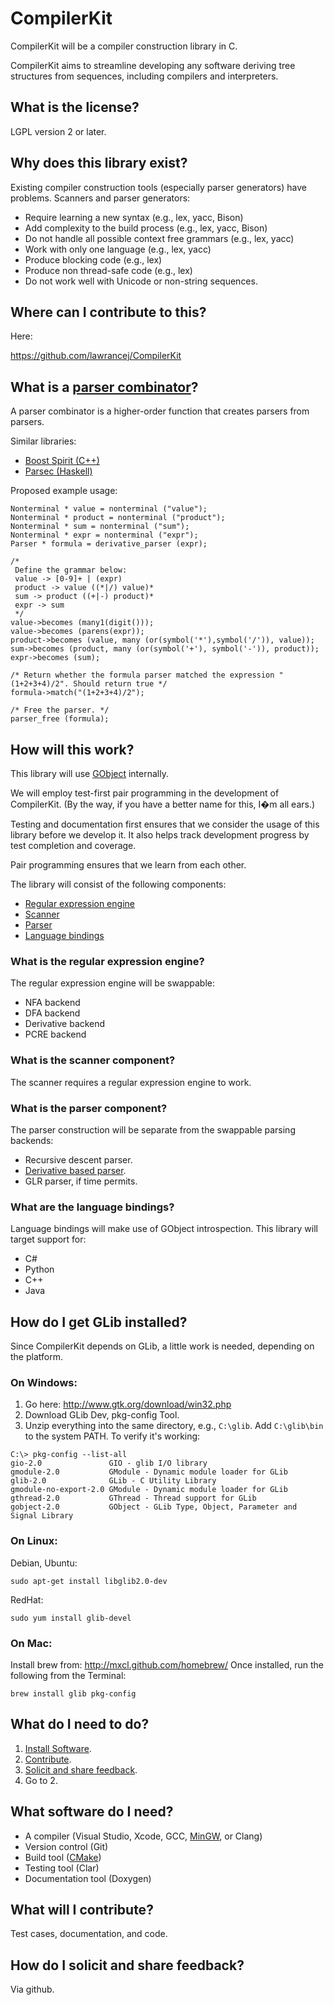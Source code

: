 CompilerKit
===========
CompilerKit will be a compiler construction library in C.

CompilerKit aims to streamline developing any software deriving tree structures from sequences, including compilers and interpreters.

## What is the license?
LGPL version 2 or later.

## Why does this library exist?
Existing compiler construction tools (especially parser generators) have problems.
Scanners and parser generators:

- Require learning a new syntax (e.g., lex, yacc, Bison)
- Add complexity to the build process (e.g., lex, yacc, Bison)
- Do not handle all possible context free grammars (e.g., lex, yacc)
- Work with only one language (e.g., lex, yacc)
- Produce blocking code (e.g., lex)
- Produce non thread-safe code (e.g., lex)
- Do not work well with Unicode or non-string sequences.

## Where can I contribute to this?
Here:

<https://github.com/lawrancej/CompilerKit>

## What is a [parser combinator](http://en.wikipedia.org/wiki/Parser_combinator)?
A parser combinator is a higher-order function that creates parsers from parsers.

Similar libraries:

- [Boost Spirit (C++)](http://boost-spirit.com/home/)
- [Parsec (Haskell)](http://www.haskell.org/haskellwiki/Parsec)

Proposed example usage:

    Nonterminal * value = nonterminal ("value");
    Nonterminal * product = nonterminal ("product");
    Nonterminal * sum = nonterminal ("sum");
    Nonterminal * expr = nonterminal ("expr");
    Parser * formula = derivative_parser (expr);
    
    /*
     Define the grammar below:
     value -> [0-9]+ | (expr)
     product -> value ((*|/) value)*
     sum -> product ((+|-) product)*
     expr -> sum
     */
    value->becomes (many1(digit()));
    value->becomes (parens(expr));
    product->becomes (value, many (or(symbol('*'),symbol('/')), value));
    sum->becomes (product, many (or(symbol('+'), symbol('-')), product));
    expr->becomes (sum);
    
    /* Return whether the formula parser matched the expression "(1+2+3+4)/2". Should return true */
    formula->match("(1+2+3+4)/2");
    
    /* Free the parser. */
    parser_free (formula);

## How will this work?
This library will use [GObject](http://developer.gnome.org/gobject/stable/) internally.

We will employ test-first pair programming in the development of CompilerKit. (By the way, if you have a better name for this, I�m all ears.)

Testing and documentation first ensures that we consider the usage of this library before we develop it. It also helps track development progress by test completion and coverage.

Pair programming ensures that we learn from each other.

The library will consist of the following components:

- [Regular expression engine](#what-is-the-regular-expression-engine)
- [Scanner](#what-is-the-scanner-component)
- [Parser](#what-is-the-parser-component)
- [Language bindings](#what-are-the-language-bindings)

### What is the regular expression engine?
The regular expression engine will be swappable:

- NFA backend
- DFA backend
- Derivative backend
- PCRE backend

### What is the scanner component?
The scanner requires a regular expression engine to work.

### What is the parser component?
The parser construction will be separate from the swappable parsing backends:

- Recursive descent parser.
- [Derivative based parser](http://matt.might.net/articles/parsing-with-derivatives/).
- GLR parser, if time permits.

### What are the language bindings?
Language bindings will make use of GObject introspection. This library will target support for:

- C#
- Python
- C++
- Java

## How do I get GLib installed?
Since CompilerKit depends on GLib, a little work is needed, depending on the platform.

### On Windows:
1. Go here: <http://www.gtk.org/download/win32.php>
2. Download GLib Dev, pkg-config Tool.
3. Unzip everything into the same directory, e.g., `C:\glib`. Add `C:\glib\bin` to the system PATH. To verify it's working:

```
C:\> pkg-config --list-all
gio-2.0               GIO - glib I/O library
gmodule-2.0           GModule - Dynamic module loader for GLib
glib-2.0              GLib - C Utility Library
gmodule-no-export-2.0 GModule - Dynamic module loader for GLib
gthread-2.0           GThread - Thread support for GLib
gobject-2.0           GObject - GLib Type, Object, Parameter and Signal Library
```

### On Linux:
Debian, Ubuntu:

    sudo apt-get install libglib2.0-dev

RedHat:

    sudo yum install glib-devel

### On Mac:
Install brew from: <http://mxcl.github.com/homebrew/>
Once installed, run the following from the Terminal:

    brew install glib pkg-config

## What do I need to do?
1. [Install Software](#what-software-do-i-need).
2. [Contribute](#what-will-i-contribute).
3. [Solicit and share feedback](#how-do-i-solicit-and-share-feedback).
4. Go to 2.

## What software do I need?
- A compiler (Visual Studio, Xcode, GCC, [MinGW](http://sourceforge.net/projects/mingw/files/latest/download?source=files), or Clang)
- Version control (Git)
- Build tool ([CMake](http://www.cmake.org/cmake/resources/software.html))
- Testing tool (Clar)
- Documentation tool (Doxygen)

## What will I contribute?
Test cases, documentation, and code.

## How do I solicit and share feedback?
Via github.